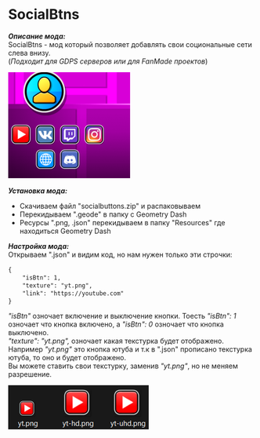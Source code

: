 # SocialBtns
***Описание мода:***  
SocialBtns - мод который позволяет добавлять свои социональные сети слева внизу.  
(*Подходит для GDPS серверов или для FanMade проектов*)  
  
![](/assets/images/socialbtns.png)  

***Установка мода:***  
- Скачиваем файл "socialbuttons.zip" и распаковываем  
- Перекидываем ".geode" в папку с Geometry Dash
- Ресурсы ".png, .json" перекидываем в папку "Resources" где находиться Geometry Dash

***Настройка мода:***  
Открываем ".json" и видим код, но нам нужен только эти строчки:  
```
{
    "isBtn": 1,
    "texture": "yt.png",
    "link": "https://youtube.com"
}
```
*"isBtn"* озночает включение и выключение кнопки. Тоесть *"isBtn": 1* озночает что кнопка включено, а *"isBtn": 0* озночает что кнопка выключено.  
*"texture": "yt.png",* озночает какая текстурка будет отображено. Например *"yt.png"* это кнопка ютуба и т.к в ".json" прописано текстурка ютуба, то оно и будет отображено.  
Вы можете ставить свои текстурку, заменив *"yt.png"*, но не меняем разрешение.  

![](/assets/images/ytpng.png)

